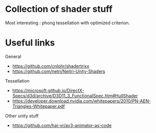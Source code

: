# Collection of shader stuff

Most interesting : phong tessellation with optimized criterion.

# Useful links
General
- https://github.com/cnlohr/shadertrixx
- https://github.com/netri/Neitri-Unity-Shaders

Tessellation
- https://microsoft.github.io/DirectX-Specs/d3d/archive/D3D11_3_FunctionalSpec.htm#HullShader
- https://developer.download.nvidia.com/whitepapers/2010/PN-AEN-Triangles-Whitepaper.pdf

Other unity stuff
- https://github.com/hai-vr/av3-animator-as-code
